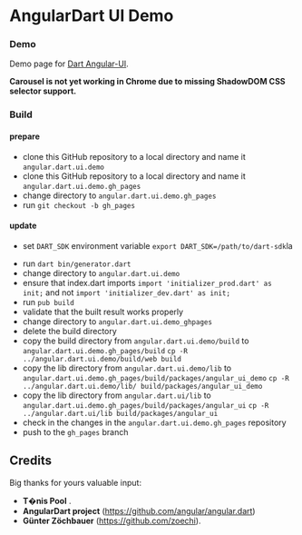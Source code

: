 AngularDart UI Demo
====================

### Demo

Demo page for [Dart Angular-UI](http://akserg.github.io/angular.dart.ui.demo/build/index.html).

**Carousel is not yet working in Chrome due to missing ShadowDOM CSS selector support.**

### Build

#### prepare

- clone this GitHub repository to a local directory and name it `angular.dart.ui.demo`
- clone this GitHub repository to a local directory and name it `angular.dart.ui.demo.gh_pages`
- change directory to `angular.dart.ui.demo.gh_pages`
- run `git checkout -b gh_pages`

#### update

- set `DART_SDK` environment variable `export DART_SDK=/path/to/dart-sdk`la 
<!-- - change  directory to `angular.dart.ui.demo/bin` -->
- run `dart bin/generator.dart`
- change directory to `angular.dart.ui.demo`
- ensure that index.dart imports `import 'initializer_prod.dart' as init;` and not `import 'initializer_dev.dart' as init;`
- run `pub build`
- validate that the built result works properly
- change directory to `angular.dart.ui.demo_ghpages`
- delete the build directory
- copy the build directory from `angular.dart.ui.demo/build` to `angular.dart.ui.demo.gh_pages/build`
`cp -R ../angular.dart.ui.demo/build/web build`
- copy the lib directory from `angular.dart.ui.demo/lib` to `angular.dart.ui.demo.gh_pages/build/packages/angular_ui_demo`
`cp -R ../angular.dart.ui.demo/lib/ build/packages/angular_ui_demo`
- copy the lib directory from `angular.dart.ui/lib` to `angular.dart.ui.demo.gh_pages/build/packages/angular_ui`
`cp -R ../angular.dart.ui/lib build/packages/angular_ui`
- check in the changes in the `angular.dart.ui.demo.gh_pages` repository
- push to the `gh_pages` branch

## Credits
Big thanks for yours valuable input:
- **T�nis Pool** [](https://github.com/poolik).
- **AngularDart project** (https://github.com/angular/angular.dart)
- **Günter Zöchbauer** (https://github.com/zoechi).

